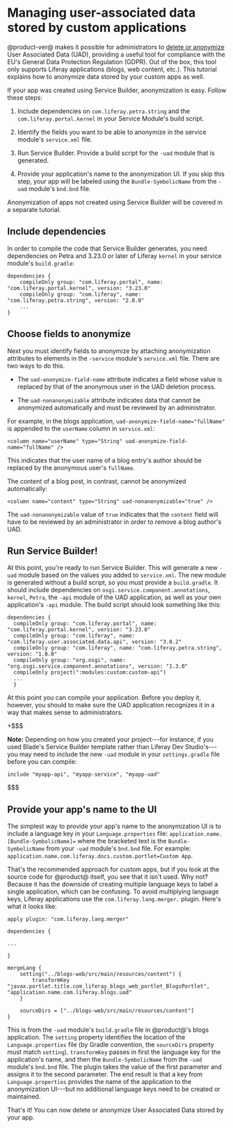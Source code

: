# Managing user-associated data stored by custom applications [](id=managing-user-associated-data-stored-by-custom-applications)

@product-ver@ makes it possible for administrators to [delete or
anonymize](/discover/portal/-/knowledge_base/7-1/managing-user-data)
User Associated Data (UAD), providing a useful tool for compliance with the EU's
General Data Protection Regulation (GDPR). Out of the box, this tool only supports
Liferay applications (blogs, web content, etc.). This tutorial explains how to
anonymize data stored by your custom apps as well.

If your app was created using Service Builder, anonymization is easy.
Follow these steps:

1.  Include dependencies on `com.liferay.petra.string` and the
    `com.liferay.portal.kernel` in your Service Module's build script.

2.  Identify the fields you want to be able to anonymize in the service module's
    `service.xml` file.

3.  Run Service Builder. Provide a build script for the `-uad` module that is
    generated.

4.  Provide your application's name to the anonymization UI. If you skip this
    step, your app will be labeled using the `Bundle-SymbolicName` from the
    `-uad` module's `bnd.bnd` file.

Anonymization of apps not created using Service Builder will be covered in
a separate tutorial.

## Include dependencies [](id=include-dependencies)

In order to compile the code that Service Builder generates, you need
dependencies on Petra and 3.23.0 or later of Liferay `kernel` in your service
module's `build.gradle`:

    dependencies {
        compileOnly group: "com.liferay.portal", name: "com.liferay.portal.kernel", version: "3.23.0"
        compileOnly group: "com.liferay", name: "com.liferay.petra.string", version: "2.0.0"
        ...
    }

## Choose fields to anonymize [](id=choose-fields-to-anonymize)

Next you must identify fields to anonymize by attaching anonymization attributes to
elements in the `-service` module's `service.xml` file. There are two ways to do
this.

- The `uad-anonymize-field-name` attribute indicates a field whose value is
replaced by that of the anonymous user in the UAD deletion process.

- The `uad-nonanonymizable` attribute indicates data that cannot be anonymized
automatically and must be reviewed by an administrator.

For example, in the blogs application, `uad-anonymize-field-name="fullName"` is
appended to the `userName` column in `service.xml`:

    <column name="userName" type="String" uad-anonymize-field-name="fullName" />

This indicates that the user name of a blog entry's author should be replaced by
the anonymous user's `fullName`.

The content of a blog post, in contrast, cannot be anonymized automatically:

    <column name="content" type="String" uad-nonanonymizable="true" />

The `uad-nonanonymizable` value of `true` indicates that the `content` field
will have to be reviewed by an administrator in order to remove a blog author's
UAD.

## Run Service Builder! [](id=run-service-builder)

At this point, you're ready to run Service Builder. This will generate a new
`-uad` module based on the values you added to `service.xml`. The new module is
generated without a build script, so you must provide a `build.gradle`. It
should include dependencies on `osgi.service.component.annotations`, `kernel`,
`Petra`, the `-api` module of the UAD application, as well as your own
application's `-api` module. The build script should look something like this:

    dependencies {
      compileOnly group: "com.liferay.portal", name: "com.liferay.portal.kernel", version: "3.23.0"
      compileOnly group: "com.liferay", name: "com.liferay.user.associated.data.api", version: "3.0.2"
      compileOnly group: "com.liferay", name: "com.liferay.petra.string", version: "1.0.0"
      compileOnly group: "org.osgi", name: "org.osgi.service.component.annotations", version: "1.3.0"
      compileOnly project(":modules:custom:custom-api")
      ...
      }

At this point you can compile your application. Before you deploy it, however,
you should to make sure the UAD application recognizes it in a way that makes
sense to administrators.

+$$$

**Note:** Depending on how you created your project---for instance, if you used
Blade's Service Builder template rather than Liferay Dev Studio's---you may need
to include the new `-uad` module in your `settings.gradle` file before you can
compile:

    include "myapp-api", "myapp-service", "myapp-uad"

$$$

## Provide your app's name to the UI [](id=provide-your-apps-name-to-the-ui)

The simplest way to provide your app's name to the anonymization UI is to
include a language key in your `Language.properties` file:
`application.name.[Bundle-SymbolicName]=` where the bracketed text is the
`Bundle-SymbolicName` from your `-uad` module's `bnd.bnd` file. For example:
`application.name.com.liferay.docs.custom.portlet=Custom App`.

That's the recommended approach for custom apps, but if you look at the source
code for @product@ itself, you see that it isn't used. Why not? Because it has
the downside of creating multiple language keys to label a single application,
which can be confusing. To avoid multiplying language keys, Liferay applications
use the `com.liferay.lang.merger.` plugin. Here's what it looks like:

    apply plugin: "com.liferay.lang.merger"

    dependencies {

    ...

    }

    mergeLang {
        setting("../blogs-web/src/main/resources/content") {
            transformKey "javax.portlet.title.com_liferay_blogs_web_portlet_BlogsPortlet", "application.name.com.liferay.blogs.uad"
        }

        sourceDirs = ["../blogs-web/src/main/resources/content"]
    }

This is from the `-uad` module's `build.gradle` file in @product@'s blogs
application. The `setting` property identifies the location of the
`Language.properties` file (by Gradle convention, the `sourceDirs` property must
match `setting`). `transformKey` passes in first the language key for the
application's name, and then the `Bundle-SymbolicName` from the `-uad` module's
`bnd.bnd` file. The plugin takes the value of the first parameter and assigns it
to the second parameter. The end result is that a key from `Language.properties`
provides the name of the application to the anonymization UI---but no additional
language keys need to be created or maintained.

That's it! You can now delete or anonymize User Associated Data stored by your
app.
